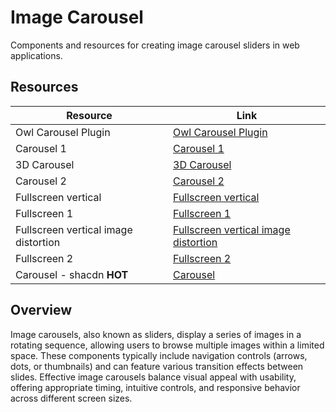 # Image Carousel

Components and resources for creating image carousel sliders in web applications.

## Resources

| Resource | Link |
|---|---|
| Owl Carousel Plugin | [Owl Carousel Plugin](https://owlcarousel2.github.io/OwlCarousel2/) |
| Carousel 1 | [Carousel 1](https://codepen.io/ccallen001/pen/bEYByd) |
| 3D Carousel | [3D Carousel](https://codepen.io/iamdavid/details/CDluy) |
| Carousel 2 | [Carousel 2](https://codepen.io/lmgonzalves/details/djEgmv) |
| Fullscreen vertical | [Fullscreen vertical](https://codepen.io/mxbck/pen/ERNwBy) |
| Fullscreen 1 | [Fullscreen 1](https://codepen.io/Alca/pen/VByeJd) |
| Fullscreen vertical image distortion | [Fullscreen vertical image distortion](https://codepen.io/ashthornton/details/KRQbMO) |
| Fullscreen 2 | [Fullscreen 2](https://codepen.io/lmgonzalves/pen/djEgmv) |
| Carousel - shacdn **HOT** | [Carousel](https://shadcn-extension.vercel.app/docs/carousel) |

## Overview

Image carousels, also known as sliders, display a series of images in a rotating sequence, allowing users to browse multiple images within a limited space. These components typically include navigation controls (arrows, dots, or thumbnails) and can feature various transition effects between slides. Effective image carousels balance visual appeal with usability, offering appropriate timing, intuitive controls, and responsive behavior across different screen sizes. 